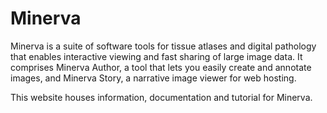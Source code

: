 # Minerva

Minerva is a suite of software tools for tissue atlases and digital pathology that enables interactive viewing and fast sharing of large image data. It comprises Minerva Author, a tool that lets you easily create and annotate images, and Minerva Story, a narrative image viewer for web hosting.

This website houses information, documentation and tutorial for Minerva.
